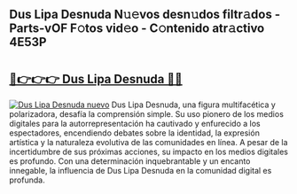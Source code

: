 ## Dus Lipa Desnuda N𝚞𝚎vos desn𝚞dos filtr𝚊dos - Parts-vOF F𝚘tos vid𝚎o - C𝚘ntenido atr𝚊ctivo 4E53P

# <h2><a href="http://mb8dqy8.tromn.icu/?c=Dus+Lipa+Desnuda">🔗👉👉👉 Dus Lipa Desnuda 🔗🔗</a></h2>

[![Dus Lipa Desnuda nuevo](https://i.imgur.com/pEAQMta.gif)](http://mb8dqy8.tromn.icu/?c=Dus+Lipa+Desnuda)
Dus Lipa Desnuda, una figura multifacética y polarizadora, desafía la comprensión simple. Su uso pionero de los medios digitales para la autorrepresentación ha cautivado y enfurecido a los espectadores, encendiendo debates sobre la identidad, la expresión artística y la naturaleza evolutiva de las comunidades en línea. A pesar de la incertidumbre de sus próximas acciones, su impacto en los medios digitales es profundo. Con una determinación inquebrantable y un encanto innegable, la influencia de Dus Lipa Desnuda en la comunidad digital es profunda.
